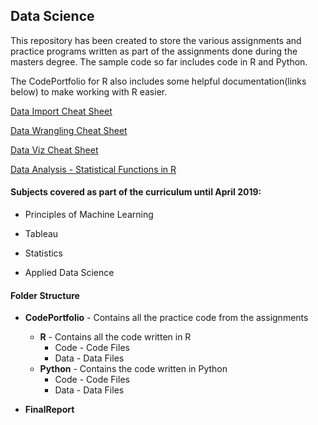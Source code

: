 ## Data Science

This repository has been created to store the various assignments and practice programs written as part of the assignments done during the masters degree. The sample code so far includes code in R and Python.

The CodePortfolio for R also includes some helpful documentation(links below) to make working with R easier.

[Data Import Cheat Sheet](https://github.com/vibhalla/exploratoryanalytics/tree/master/CodePortfolio/R/Code/DataImport_CheatSheet.Rmd)

[Data Wrangling Cheat Sheet](https://github.com/vibhalla/exploratoryanalytics/tree/master/CodePortfolio/R/Code/DataWrang_CheatSheet.Rmd)

[Data Viz Cheat Sheet](https://github.com/vibhalla/exploratoryanalytics/tree/master/CodePortfolio/R/Code/DataViz_CheatSheet.Rmd)

[Data Analysis - Statistical Functions in R](https://github.com/vibhalla/exploratoryanalytics/tree/master/CodePortfolio/R/Code/Stats_ReferenceSheet.Rmd)

#### Subjects covered as part of the curriculum until April 2019:

 * Principles of Machine Learning

 * Tableau

 * Statistics

 * Applied Data Science



#### Folder Structure

 * **CodePortfolio** - Contains all the practice code from the assignments
    * **R** - Contains all the code written in R
      * Code - Code Files
      * Data - Data Files
    * **Python** - Contains the code written in Python
      * Code - Code Files
      * Data - Data Files
      
 * **FinalReport**
